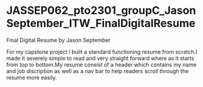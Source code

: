 # JASSEP062_pto2301_groupC_JasonSeptember_ITW_FinalDigitalResume

Final Digital Resume by Jason September

For my capstone project I built a standard functioning resume from scratch.I made it severely simple to read and very straight forward where as it starts from top to bottom.My resume consist of a header which contains my name and job discription as well as a nav bar to help readers scroll through the resume more easily.
